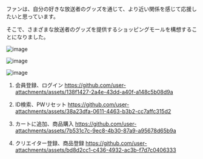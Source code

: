 
ファンは、自分の好きな放送者のグッズを通じて、より近い関係を感じて応援したいと思っています。

そこで、さまざまな放送者のグッズを提供するショッピングモールを構想することになりました。

![image](https://github.com/user-attachments/assets/bc9f13a1-e51a-42c6-abf9-9dda104b37e2)

![image](https://github.com/user-attachments/assets/aa712ace-8470-4472-92b8-ed3bc8e63946)

![image](https://github.com/user-attachments/assets/2e69b9e2-059a-4fb5-922c-105ee8a046ec)


1. 会員登録、ログイン
https://github.com/user-attachments/assets/138f1427-2a4e-43dd-a40f-a148c5b08d9a

2. ID検索、PWリセット
https://github.com/user-attachments/assets/38a23dfa-0611-4463-b3b2-cc7affc315d2

3. カートに追加、商品購入 
https://github.com/user-attachments/assets/7b531c7c-9ec8-4b30-87a9-a95678d65b9a

4. クリエイター登録、商品登録
https://github.com/user-attachments/assets/bd8d2cc1-c436-4932-ac3b-f7d7c0406333

